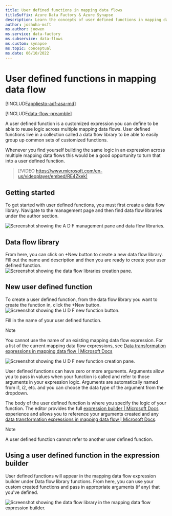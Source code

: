 ```yaml
---
title: User defined functions in mapping data flows
titleSuffix: Azure Data Factory & Azure Synapse
description: Learn the concepts of user defined functions in mapping data flow
author: joshuha-msft
ms.author: joowen
ms.service: data-factory
ms.subservice: data-flows
ms.custom: synapse
ms.topic: conceptual
ms.date: 06/10/2022
---
```


# User defined functions in mapping data flow 

[!INCLUDE[appliesto-adf-asa-md](includes/appliesto-adf-asa-md.md)]

[!INCLUDE[data-flow-preamble](includes/data-flow-preamble.md)]

A user defined function is a customized expression you can define to be able to reuse logic across multiple mapping data flows. User defined functions live in a collection called a data flow library to be able to easily group up common sets of customized functions.

Whenever you find yourself building the same logic in an expression across multiple mapping data flows this would be a good opportunity to turn that into a user defined function.

> [!VIDEO https://www.microsoft.com/en-us/videoplayer/embed/RE4Zkek]
> 

## Getting started

To get started with user defined functions, you must first create a data flow library. Navigate to the management page and then find data flow libraries under the author section.

![Screenshot showing the A D F management pane and data flow libraries.](./media/data-flow-udf/data-flow-udf-library.png)



## Data flow library

From here, you can click on +New button to create a new data flow library. Fill out the name and description and then you are ready to create your user defined function.
![Screenshot showing the data flow libraries creation pane.](./media/data-flow-udf/data-flow-udf-library-create.png)

## New user defined function

To create a user defined function, from the data flow library you want to create the function in, click the +New button.
![Screenshot showing the U D F new function button.](./media/data-flow-udf/data-flow-udf-function-new.png)

Fill in the name of your user defined function.
> [!Note]
> You cannot use the name of an existing mapping data flow expression. For a list of the current mapping data flow expressions,  see [Data transformation expressions in mapping data flow | Microsoft Docs](data-transformation-functions.md)

![Screenshot showing the U D F new function creation pane.](./media/data-flow-udf/data-flow-udf-function-pane.png)

User defined functions can have zero or more arguments. Arguments allow you to pass in values when your function is called and refer to those arguments in your expression logic. Arguments are automatically named from i1, i2, etc. and you can choose the data type of the argument from the dropdown.

The body of the user defined function is where you specify the logic of your function. The editor provides the full [expression builder | Microsoft Docs](concepts-data-flow-expression-builder.md) experience and allows you to reference your arguments created and any [data transformation expressions in mapping data flow | Microsoft Docs](data-transformation-functions.md).

> [!Note]
> A user defined function cannot refer to another user defined function.

## Using a user defined function in the expression builder

User defined functions will appear in the mapping data flow expression builder under Data flow library functions. From here, you can use your custom created functions and pass in appropriate arguments (if any) that you've defined.

![Screenshot showing the data flow library in the mapping data flow expression builder.](./media/data-flow-udf/data-flow-udf-expression-builder.png)
